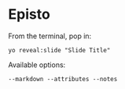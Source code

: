 
# Episto

From the terminal, pop in:

  ```yo reveal:slide "Slide Title"```

Available options:

 ```--markdown --attributes --notes```
